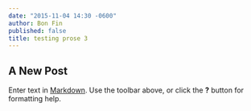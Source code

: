 ```yaml
---
date: "2015-11-04 14:30 -0600"
author: Bon Fin
published: false
title: testing prose 3
---
```


## A New Post

Enter text in [Markdown](http://daringfireball.net/projects/markdown/). Use the toolbar above, or click the **?** button for formatting help.
